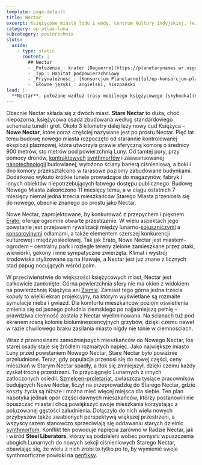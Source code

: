 ```yaml
---
template: page-default
title: Nectar
excerpt: Księżycowe miasto lodu i wody, centrum kultury indyjskiej, rezerwy strategiczne.
category: ep-atlas-luna
subcategory: powierzchnia
slots:
  aside:
    - type: static
      content: |
        ## Nectar
        - _Położenie_: krater [Daguerre](https://planetarynames.wr.usgs.gov/Feature/1388), [Mare Nectaris](https://planetarynames.wr.usgs.gov/Feature/3683)
        - _Typ_: Habitat podpowierzchniowy
        - _Przynależność_: [Konsorcjum Planetarne]{pl/ep-konsorcjum-planetarne}
        - _Główne języki_: angielski, hiszpański
lead: |
  **Nectar**, położone wzdłuż trasy mobilnego księżycowego [skyhooka](#), jest największym i najbardziej kosmopolitycznym miastem na Lunie. Ścisłe powiązania osady z [Konsorcjum Planetarnym]{pl/ep-konsorcjum-planetarne} sprawiają, że mieszka tu więcej obcych niż we wszystkich innych miastach Luny razem wziętych, a sami mieszkańcy Nectar są średnio mniej nieufni wobec przybyszów niż pozostali Lunarni. Jest to też jedyna duża osada, gdzie trwa duża rozbudowa.
---
```

Obecnie Nectar składa się z dwóch miast. **Stare Nectar** to duża, choć niepozorna, księżycowa osada zbudowana według standardowego schematu tuneli i grot. Około 3 kilometry dalej leży nowy cud Księżyca – **Nowe Nectar**, które coraz częściej nazywane jest po prostu Nectar. Pięć lat temu budowę nowego miasta rozpoczęto od starannie kontrolowanej eksplozji plazmowej, która utworzyła prawie sferyczną komorę o średnicy 900 metrów, sto metrów pod powierzchnią Luny. Od tamtej pory, przy pomocy dronów, [kontraktowych](#) [synthmorfów](#) i zaawansowanej [nanotechnologii](#) budowlanej, wyłożono ściany barierą ciśnieniową, a boki i dno komory przekształcono w tarasowe poziomy zabudowane budynkami. Dodatkowo wykuto krótkie tunele prowadzące do magazynów, fabryk i innych obiektów niepotrzebujących łatwego dostępu publicznego. Budowę Nowego Miasta zakończono 11 miesięcy temu, a w ciągu ostatnich 7 miesięcy niemal jedna trzecia mieszkańców Starego Miasta przeniosła się do nowego, obecnie znanego po prostu jako Nectar.

Nowe Nectar, zaprojektowane, by konkurować z przepychem i pięknem [Erato](#), oferuje ogromne otwarte przestrzenie. W wielu aspektach jego powstanie jest przejawem rywalizacji między lunarno-[sojuszniczymi](#) a [konsorcyjnymi](#) odłamami, a także elementem szerszej konkurencji kulturowej i międzyosiedlowej. Tak jak Erato, Nowe Nectar jest miastem-ogrodem – centralny park i rozległe tereny zielone zamieszkane przez ptaki, wiewiórki, gekony i inne sympatyczne zwierzęta. Klimat i wystrój środowiska stylizowane są na Hawaje, a Nectar jest już znane z licznych stad papug nocujących wśród palm.

W przeciwieństwie do większości księżycowych miast, Nectar jest całkowicie zamknięte. Górna powierzchnia sfery nie ma okien z widokiem na powierzchnię Księżyca ani [Ziemię](#). Zamiast tego górna jedna trzecia kopuły to wielki ekran projekcyjny, na którym wyświetlane są rozmaite symulacje nieba i gwiazd. Dla komfortu mieszkańców poziom oświetlenia zmienia się od jasnego południa ziemskiego po najjaśniejszą pełnię – prawdziwa ciemność została z Nectar wyeliminowana. Na ścianach tuż pod ekranem rosną kolonie bioluminescencyjnych grzybów, dzięki czemu nawet w razie chwilowego braku zasilania miasto nigdy nie tonie w ciemnościach.

Wraz z przenosinami zamożniejszych mieszkańców do Nowego Nectar, los starej osady staje się źródłem rozmaitych napięć. Jako największe miasto Luny przed powstaniem Nowego Nectar, Stare Nectar było poważnie przeludnione. Teraz, gdy populacja przenosi się do nowej części, ceny mieszkań w Starym Nectar spadły, a tłok się zmniejszył, dzięki czemu każdy zyskał trochę przestrzeni. To przyciągnęło Lunarnych z innych zatłoczonych osiedli. [Szmelcen-proletariat](#), zwłaszcza tysiące pracowników budujących Nowe Nectar, liczył na przeprowadzkę do Starego Nectar, gdzie koszty życia są niższe i można mieć więcej miejsca dla siebie. Ten plan napotyka jednak opór części dawnych mieszkańców, którzy postanowili nie opuszczać miasta i chcą powiększyć swoje mieszkania korzystając z poluzowanej gęstości zaludnienia. Dołączyło do nich wielu nowych przybyszów także zwabionych perspektywą większej przestrzeni, a wszyscy razem stanowczo sprzeciwiają się oddawaniu starych dzielnic [synthmorfom](#). Konflikt ten powoduje napięcia zarówno w Radzie Nectar, jak i wśród **Steel Liberators**, którzy są podzieleni wobec pomysłu wpuszczenia ubogich Lunarnych do nowych sekcji ciśnieniowych Starego Nectar, obawiając się, że wielu z nich zrobi to tylko po to, by wymienić swoje synthmorficzne powłoki na [genfiksy](#).

